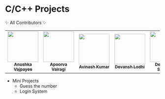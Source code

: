 # C/C++ Projects

✨ All Contributors ✨<br>

<table>
  <tr>
    <td align="center"><a href="https://github.com/Anushkavajpayee"><img src="https://avatars.githubusercontent.com/u/79496677?v=4?s=100" width="100px;" alt=""/><br /><sub><b>Anushka Vajpayee</b></sub></a><br /></a></td>
        <td align="center"><a href="https://github.com/codesAliecc"><img src="https://avatars.githubusercontent.com/u/72075783?v=4?s=100" width="100px;" alt=""/><br /><sub><b>Apoorva Vairagi</b></sub></a><br /></a></td>
            <td align="center"><a href="https://github.com/avi0901"><img src="https://avatars.githubusercontent.com/u/67888289?v=4?s=100" width="100px;" alt=""/><br /><sub><b>Avinash Kumar</b></sub></a><br /></a></td>
                <td align="center"><a href="https://github.com/Ghost1129"><img src="https://avatars.githubusercontent.com/u/67116890?v=4?s=100" width="100px;" alt=""/><br /><sub><b>Devansh Lodhi</b></sub></a><br /></a></td>
                 <td align="center"><a href="https://github.com/Devzsz"><img src="https://avatars.githubusercontent.com/u/84967112?v=4?s=100" width="100px;" alt=""/><br /><sub><b>Devashish Shrimali</b></sub></a><br /></a></td>
                <td align="center"><a href="https://github.com/DhananjayPorwal"><img src="https://avatars.githubusercontent.com/u/51775507?v=4?s=100" width="100px;" alt=""/><br /><sub><b>Dhananjay Porwal</b></sub></a><br /></td>
  </tr>
</table>

- Mini Projects
  - Guess the number
  - Login System

